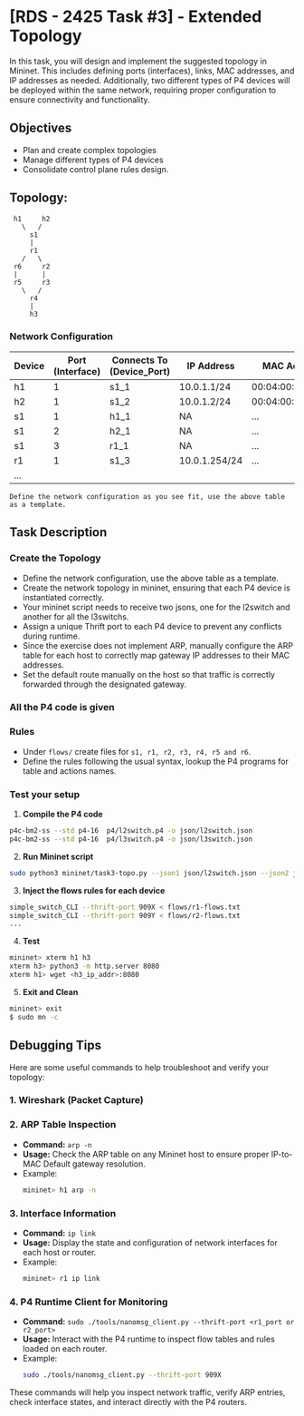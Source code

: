 # [RDS - 2425 Task #3] - Extended Topology
In this task, you will design and implement the suggested topology in Mininet. This includes defining ports (interfaces), links, MAC addresses, and IP addresses as needed. Additionally, two different types of P4 devices will be deployed within the same network, requiring proper configuration to ensure connectivity and functionality.


## **Objectives**
- Plan and create complex topologies
- Manage different types of P4 devices
- Consolidate control plane rules design.


## Topology:
     h1     h2
       \   /
         s1
         |
         r1
       /   \
     r6     r2
     |      |
     r5     r3
       \   /
         r4
         |
         h3

### Network Configuration

| Device    |    Port<br>(Interface)     |  Connects To<br>(Device_Port)  |   IP Address   |   MAC Address          |
|-----------|-------------|---------------|----------------|------------------------|
|     h1    |      1      |     s1_1      |  10.0.1.1/24   | 00:04:00:00:00:01      |
|     h2    |      1      |     s1_2      |  10.0.1.2/24   | 00:04:00:00:00:02      |
|     s1    |      1      |     h1_1      |   NA | ... |
| s1 | 2 | h2_1 | NA | ... |
| s1 | 3 | r1_1 | NA | ... |
| r1 | 1 | s1_3 | 10.0.1.254/24 | ... |
| ... | 

`Define the network configuration as you see fit, use the above table as a template.`

## Task Description
### **Create the Topology**
- Define the network configuration, use the above table as a template. 
- Create the network topology in mininet, ensuring that each P4 device is instantiated correctly.
- Your mininet script needs to receive two jsons, one for the l2switch and another for all the l3switchs.
- Assign a unique Thrift port to each P4 device to prevent any conflicts during runtime.
- Since the exercise does not implement ARP, manually configure the ARP table for each host to correctly map gateway IP addresses to their MAC addresses.
- Set the default route manually on the host so that traffic is correctly forwarded through the designated gateway.

### **All the P4 code is given**

### **Rules**
   - Under `flows/` create files for `s1, r1, r2, r3, r4, r5 and r6`.
   - Define the rules following the usual syntax, lookup the P4 programs for table and actions names. 

### **Test your setup**
1. **Compile the P4 code**
```bash
p4c-bm2-ss --std p4-16  p4/l2switch.p4 -o json/l2switch.json
p4c-bm2-ss --std p4-16  p4/l3switch.p4 -o json/l3switch.json
```
2. **Run Mininet script**
```bash
sudo python3 mininet/task3-topo.py --json1 json/l2switch.json --json2 json/l3switch.json
```
3. **Inject the flows rules for each device**
```bash
simple_switch_CLI --thrift-port 909X < flows/r1-flows.txt
simple_switch_CLI --thrift-port 909Y < flows/r2-flows.txt
...
``` 
4. **Test**
```bash
mininet> xterm h1 h3
xterm h3> python3 -m http.server 8080
xterm h1> wget <h3_ip_addr>:8080
```
5. **Exit and Clean**
```bash
mininet> exit
$ sudo mn -c
```

## Debugging Tips

Here are some useful commands to help troubleshoot and verify your topology:

### 1. **Wireshark (Packet Capture)**

### 2. **ARP Table Inspection**
   - **Command:** `arp -n`
   - **Usage:** Check the ARP table on any Mininet host to ensure proper IP-to-MAC Default gateway resolution.
   - Example:
     ```bash
     mininet> h1 arp -n
     ```

### 3. **Interface Information**
   - **Command:** `ip link`
   - **Usage:** Display the state and configuration of network interfaces for each host or router.
   - Example:
     ```bash
     mininet> r1 ip link
     ```

### 4. **P4 Runtime Client for Monitoring**
   - **Command:** `sudo ./tools/nanomsg_client.py --thrift-port <r1_port or r2_port>`
   - **Usage:** Interact with the P4 runtime to inspect flow tables and rules loaded on each router.
   - Example:
     ```bash
     sudo ./tools/nanomsg_client.py --thrift-port 909X
     ```

These commands will help you inspect network traffic, verify ARP entries, check interface states, and interact directly with the P4 routers.
